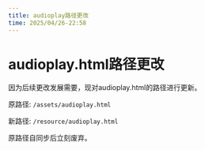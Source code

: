 ```yaml
---
title: audioplay路径更改
time: 2025/04/26-22:58
---
```


# audioplay.html路径更改

因为后续更改发展需要，现对audioplay.html的路径进行更新。

原路径: `/assets/audioplay.html`

新路径: `/resource/audioplay.html`

原路径自同步后立刻废弃。
